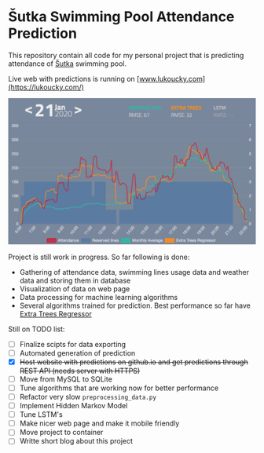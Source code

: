 # Šutka Swimming Pool Attendance Prediction

This repository contain all code for my personal project that is predicting attendance of [Šutka](https://www.sutka.eu/en/) swimming pool.

Live web with predictions is running on [www.lukoucky.com](https://lukoucky.com/)

![Webpage image](report/imgs/webpage_new.png)

Project is still work in progress. So far following is done:
* Gathering of attendance data, swimming lines usage data and weather data and storing them in database
* Visualization of data on web page
* Data processing for machine learning algorithms
* Several algorithms trained for prediction. Best performance so far have [Extra Trees Regressor](https://scikit-learn.org/stable/modules/generated/sklearn.ensemble.ExtraTreesRegressor.html)

Still on TODO list:
* [ ] Finalize scipts for data exporting
* [ ] Automated generation of prediction 
* [X] ~~Host website with predictions on github.io and get predictions through REST API (needs server with HTTPS)~~
* [ ] Move from MySQL to SQLite
* [ ] Tune algorithms that are working now for better performance
* [ ] Refactor very slow `preprocessing_data.py`
* [ ] Implement Hidden Markov Model 
* [ ] Tune LSTM's 
* [ ] Make nicer web page and make it mobile friendly
* [ ] Move project to container
* [ ] Writte short blog about this project
